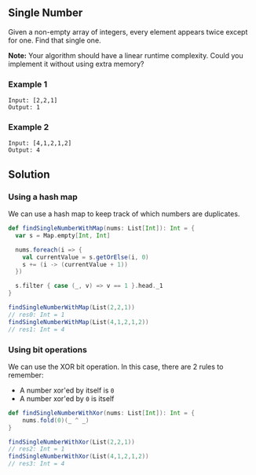 ## Single Number

Given a non-empty array of integers, every element appears twice except for one. Find that single one.

**Note:** Your algorithm should have a linear runtime complexity. Could you implement it without using extra memory?

### Example 1

```
Input: [2,2,1]
Output: 1
```

### Example 2

```
Input: [4,1,2,1,2]
Output: 4
```

## Solution

### Using a hash map

We can use a hash map to keep track of which numbers are duplicates.

```scala
def findSingleNumberWithMap(nums: List[Int]): Int = {
  var s = Map.empty[Int, Int]

  nums.foreach(i => {
    val currentValue = s.getOrElse(i, 0)
    s += (i -> (currentValue + 1))
  })

  s.filter { case (_, v) => v == 1 }.head._1
}
```

```scala
findSingleNumberWithMap(List(2,2,1))
// res0: Int = 1
findSingleNumberWithMap(List(4,1,2,1,2))
// res1: Int = 4
```

### Using bit operations

We can use the XOR bit operation. In this case, there are 2 rules to remember:

- A number xor'ed by itself is `0`
- A number xor'ed by `0` is itself 

```scala
def findSingleNumberWithXor(nums: List[Int]): Int = {
    nums.fold(0)(_ ^ _)
}
```

```scala
findSingleNumberWithXor(List(2,2,1))
// res2: Int = 1
findSingleNumberWithXor(List(4,1,2,1,2))
// res3: Int = 4
```
